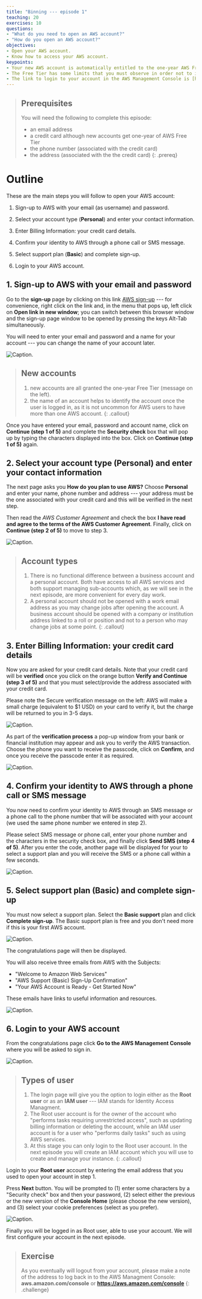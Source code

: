 ```yaml
---
title: "Binning --- episode 1"
teaching: 20
exercises: 10
questions: 
- "What do you need to open an AWS account?"
- "How do you open an AWS account?"
objectives:
- Open your AWS account. 
- Know how to access your AWS account.
keypoints:
- Your new AWS account is automatically entitled to the one-year AWS Free Tier.
- The Free Tier has some limits that you must observe in order not to incur unwanted costs.
- The link to login to your account in the AWS Management Console is [https://aws.amazon.com/console](https://aws.amazon.com/console)
---
```

> ## Prerequisites
> You will need the following to complete this episode: 
> - an email address
> - a credit card although new accounts get one-year of AWS Free Tier
> - the phone number (associated with the credit card)
> - the address (associated with the the credit card)
{: .prereq}

# Outline
These are the main steps you will follow to open your AWS account:

1. Sign-up to AWS with your email (as username) and password.

2. Select your account type (**Personal**) and enter your contact information.

3. Enter Billing Information: your credit card details.

4. Confirm your identity to AWS through a phone call or SMS message.

5. Select support plan (**Basic**) and complete sign-up.

6. Login to your AWS account.

## 1. Sign-up to AWS with your email and password

Go to the **sign-up** page by clicking on this link [AWS sign-up](https://portal.aws.amazon.com/billing/signup#/start) --- for convenience, right click on the link and, in the menu that pops up, left click on **Open link in new window**; you can switch between this browser window and the sign-up page window to be opened by pressing the keys Alt-Tab simultaneously. 

You will need to enter your email and password and a name for your account --- you can change the name of your account later.

![Caption.](../fig/open-acc04-signup-page-filled.PNG.jpg "The Sign up for AWS page showing the boxes for your email address, password and account name")

> ## New accounts
> 1. new accounts are all granted the one-year Free Tier (message on the left).
> 2. the name of an account helps to identify the account once the user is logged in, as it is not uncommon for AWS users to have more than one AWS account.
{: .callout}

Once you have entered your email, password and account name, click on **Continue (step 1 of 5)** and complete the **Security check** box that will pop up by typing the characters displayed into the box. Click on **Continue (step 1 of 5)** again.

## 2. Select your account type (Personal) and enter your contact information
The next page asks you **How do you plan to use AWS?** Choose **Personal** and enter your name, phone number and address --- your address must be the one associated with your credit card and this will be verified in the next step. 

Then read the *AWS Customer Agreement* and check the box **I have read and agree to the terms of the AWS Customer Agreement**. Finally, click on **Continue (step 2 of 5)** to move to step 3.

![Caption.](../fig/open-acc07-signup-page-contact-details1.PNG.jpg "The Sign up for AWS page the selection between the business and personal accounts and boxes for you name and phone number")

> ## Account types
> 1. There is no functional difference between a business account and a personal account. Both have access to all AWS services and both support managing sub-accounts which, as we will see in the next episode, are more convenient for every day work. 
> 2. A personal account should not be opened with a work email address as you may change jobs after opening the account. A business account should be opened with a company or institution address linked to a roll or position and not to a person who may change jobs at some point. 
{: .callout}

## 3. Enter Billing Information: your credit card details

Now you are asked for your credit card details. Note that your credit card will be **verified** once you click on the orange button **Verify and Continue (step 3 of 5)** and that you must select/provide the address associated with your credit card.

Please note the Secure verification message on the left: AWS will make a small charge (equivalent to $1 USD) on your card to verify it, but the charge will be returned to you in 3-5 days.

![Caption.](../fig/open-acc10-signup-page-filling-card-details.PNG.jpg "The Sign up for AWS page showing the boxes billing information")

As part of the **verification process** a pop-up window from your bank or financial institution may appear and ask you to verify the AWS transaction.  Choose the phone you want to receive the passcode, click on **Confirm**, and once you receive the passcode enter it as required. 

![Caption.](../fig/open-acc11-signup-page-validating-card.jpg "the pop up window asking you to verify the transaction")

## 4. Confirm your identity to AWS through a phone call or SMS message

You now need to confirm your identity to AWS through an SMS message or a phone call to the phone number that will be associated with your account (we used the same phone number we entered in step 2). 

Please select SMS message or phone call, enter your phone number and the characters in the security check box, and finally click **Send SMS (step 4 of 5)**. After you enter the code, another page will be displayed for your to select a support plan and you will receive the SMS or a phone call within a few seconds.

![Caption.](../fig/open-acc13signup-page-verify-with-SMSmessage.jpg "The identity confirmation page showing options to receive verification code - Text message being selected")

## 5. Select support plan (**Basic**) and complete sign-up

You must now select a support plan. Select the **Basic support** plan and click **Complete sign-up**.  The Basic support plan is free and you don't need more if this is your first AWS account.

![Caption.](../fig/open-acc16signup-page-select-support-plan3.png "The support pan selection page showing the Basic Support - Free option being selected")

The congratulations page will then be displayed.

You will also receive three emails from AWS with the Subjects: 

- "Welcome to Amazon Web Services"
- "AWS Support (Basic) Sign-Up Confirmation"
- "Your AWS Account is Ready - Get Started Now"

These emails have links to useful information and resources.

![Caption.](../fig/open-acc17signup-page-finished-congratulations.jpg "The congratulations page. It includes a button to Go to the AWS Management Console")

## 6. Login to your AWS account

From the congratulations page click **Go to the AWS Management Console** where you will be asked to sign in.

![Caption.](../fig/using-acc01-signingin-as-root-page.PNG.jpg "The sign in page showing the options to choose Root user or IAM user")

> ## Types of user
> 1. The login page will give you the option to login either as the **Root user** or as an **IAM user** --- IAM stands for Identity Access Managment. 
> 2. The Root user account is for the owner of the account who "performs tasks requiring unrestricted access", such as updating billing information or deleting the account, while an IAM user account is for a user who "performs daily tasks" such as using AWS services. 
> 3. At this stage you can only login to the Root user account. In the next episode you will create an IAM account which you will use to create and manage your instance.
{: .callout}

Login to your **Root user** account by entering the email address that you used to open your account in step 1. 

Press **Next** button. You will be prompted to (1) enter some characters by a "Security check" box and then your password, (2) select either the previous or the new version of the **Console Home** (please choose the new version), and (3) select your cookie preferences (select as you prefer). 

![Caption.](../fig/using-acc04-signedin-options-services-and-cookies.PNG.jpg "The AWS Management console after you have logged in")

Finally you will be logged in as Root user, able to use your account. We will first configure your account in the next episode.

> ## Exercise
> As you eventually will logout from your account, please make a note of the address to log back in to the AWS Managment Console: 
> **aws.amazon.com/console**  or  **https://aws.amazon.com/console**
{: .challenge}




